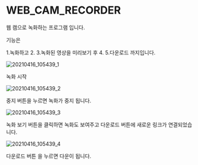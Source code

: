 # WEB_CAM_RECORDER

웹 캠으로 녹화하는 프로그램 입니다.

기능은 

1.녹화하고
2.
3.녹화된 영상을 미리보기 후
4.
5.다운로드 까지입니다.

![20210416_105439_1](https://user-images.githubusercontent.com/79763173/114962323-72ef2600-9ea5-11eb-9081-2d524d854e02.png)


녹화 시작

![20210416_105439_2](https://user-images.githubusercontent.com/79763173/114962325-72ef2600-9ea5-11eb-94de-438d4bc3d7ed.png)


중지 버튼을 누르면 녹화가 중지 됩니다.

![20210416_105439_3](https://user-images.githubusercontent.com/79763173/114962319-71256280-9ea5-11eb-87c6-9b1f493267ba.png)

녹화 보기 버튼을 클릭하면 녹화도 보여주고
다운로드 버튼에 새로운 링크가 연결되었습니다.

![20210416_105439_4](https://user-images.githubusercontent.com/79763173/114962321-72568f80-9ea5-11eb-8a78-3767fbd5aef6.png)

다운로드 버튼 을 누르면 다운이 됩니다.
